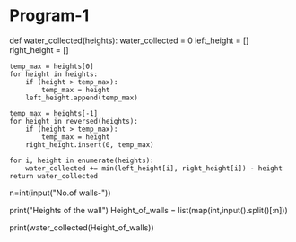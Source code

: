 # Program-1
def water_collected(heights):
    water_collected = 0
    left_height = []
    right_height = []

    temp_max = heights[0]
    for height in heights:
        if (height > temp_max):
            temp_max = height
        left_height.append(temp_max)

    temp_max = heights[-1]
    for height in reversed(heights):
        if (height > temp_max):
            temp_max = height
        right_height.insert(0, temp_max)

    for i, height in enumerate(heights):
        water_collected += min(left_height[i], right_height[i]) - height
    return water_collected
n=int(input("No.of walls-"))

print("Heights of the wall")
Height_of_walls = list(map(int,input().split()[:n]))
   
print(water_collected(Height_of_walls))
